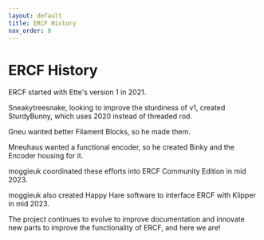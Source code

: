 ```yaml
---
layout: default
title: ERCF History
nav_order: 8
---
```


# ERCF History

ERCF started with Ette's version 1 in 2021.

Sneakytreesnake, looking to improve the sturdiness of v1, created SturdyBunny, which uses 2020 instead of threaded rod.

Gneu wanted better Filament Blocks, so he made them.

Mneuhaus wanted a functional encoder, so he created Binky and the Encoder housing for it.

moggieuk coordinated these efforts into ERCF Community Edition in mid 2023. 

moggieuk also created Happy Hare software to interface ERCF with Klipper in mid 2023.

The project continues to evolve to improve documentation and innovate new parts to improve the functionality of ERCF, and here we are!